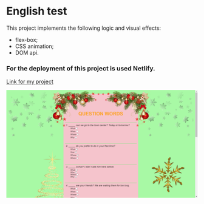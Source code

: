 # English test

This project implements the following logic and visual effects:
+ flex-box;
+ CSS animation;
+ DOM api.

### For the deployment of this project is used Netlify.
[Link for my project](https://endearing-frangollo-24b87e.netlify.app) 

![Photo](/img.png)
